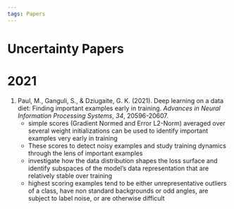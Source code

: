 ```yaml
---
tags: Papers
---
```


# Uncertainty Papers



# 2021



1. Paul, M., Ganguli, S., & Dziugaite, G. K. (2021). Deep learning on a data diet: Finding important examples early in training. *Advances in Neural Information Processing Systems*, *34*, 20596-20607.
   - simple scores (Gradient Normed and Error L2-Norm) averaged over several weight initializations can be used to identify important examples very early in training
   - These scores to detect noisy examples and study training dynamics through the lens of important examples
   - investigate how the data distribution shapes the loss surface and identify subspaces of the model’s data representation that are relatively stable over training
   - highest scoring examples tend to be either unrepresentative outliers of a class, have non standard backgrounds or odd angles, are subject to label noise, or are otherwise difficult
